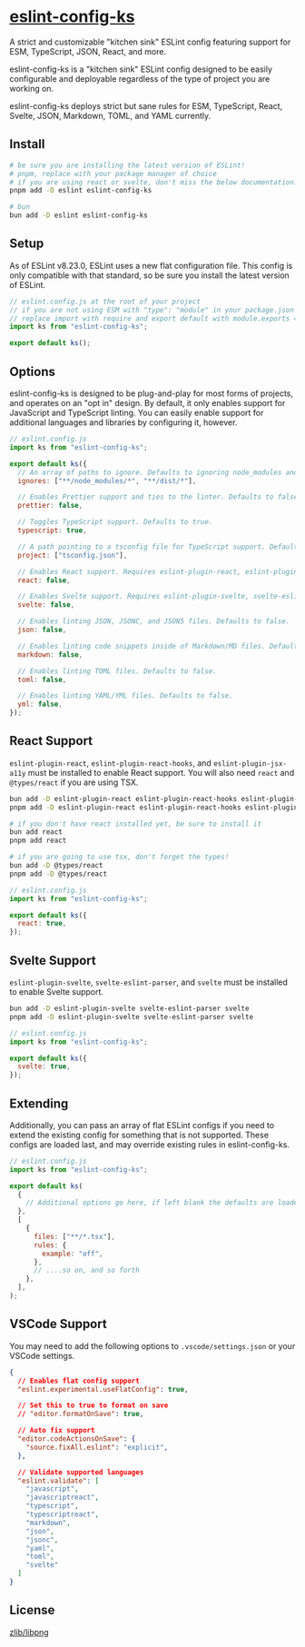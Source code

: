# [eslint-config-ks][package]

A strict and customizable "kitchen sink" ESLint config featuring support for ESM, TypeScript, JSON, React, and more.

eslint-config-ks is a "kitchen sink" ESLint config designed to be easily configurable and deployable regardless of the type of project you are working on.

eslint-config-ks deploys strict but sane rules for ESM, TypeScript, React, Svelte, JSON, Markdown, TOML, and YAML currently.

## Install

```sh
# be sure you are installing the latest version of ESLint!
# pnpm, replace with your package manager of choice
# if you are using react or svelte, don't miss the below documentation!
pnpm add -D eslint eslint-config-ks

# bun
bun add -D eslint eslint-config-ks
```

## Setup

As of ESLint v8.23.0, ESLint uses a new flat configuration file. This config is only compatible with that standard, so be sure you install the latest version of ESLint.

```js
// eslint.config.js at the root of your project
// if you are not using ESM with "type": "module" in your package.json
// replace import with require and export default with module.exports = ks();
import ks from "eslint-config-ks";

export default ks();
```

## Options

eslint-config-ks is designed to be plug-and-play for most forms of projects, and operates on an "opt in" design. By default, it only enables support for JavaScript and TypeScript linting. You can easily enable support for additional languages and libraries by configuring it, however.

```js
// eslint.config.js
import ks from "eslint-config-ks";

export default ks({
  // An array of paths to ignore. Defaults to ignoring node_modules and dist.
  ignores: ["**/node_modules/*", "**/dist/*"],

  // Enables Prettier support and ties to the linter. Defaults to false. You need to provide your own .prettierrc.
  prettier: false,

  // Toggles TypeScript support. Defaults to true.
  typescript: true,

  // A path pointing to a tsconfig file for TypeScript support. Defaults to true to enable default behavior.
  project: ["tsconfig.json"],

  // Enables React support. Requires eslint-plugin-react, eslint-plugin-react-hooks, and eslint-plugin-jsx-a11y to be installed. Defaults to false.
  react: false,

  // Enables Svelte support. Requires eslint-plugin-svelte, svelte-eslint-parser, and svelte to be installed. Defaults to false.
  svelte: false,

  // Enables linting JSON, JSONC, and JSON5 files. Defaults to false.
  json: false,

  // Enables linting code snippets inside of Markdown/MD files. Defaults to false.
  markdown: false,

  // Enables linting TOML files. Defaults to false.
  toml: false,

  // Enables linting YAML/YML files. Defaults to false.
  yml: false,
});
```

## React Support

`eslint-plugin-react`, `eslint-plugin-react-hooks`, and `eslint-plugin-jsx-a11y` must be installed to enable React support. You will also need `react` and `@types/react` if you are using TSX.

```sh
bun add -D eslint-plugin-react eslint-plugin-react-hooks eslint-plugin-jsx-a11y
pnpm add -D eslint-plugin-react eslint-plugin-react-hooks eslint-plugin-jsx-a11y

# if you don't have react installed yet, be sure to install it
bun add react
pnpm add react

# if you are going to use tsx, don't forget the types!
bun add -D @types/react
pnpm add -D @types/react
```

```js
// eslint.config.js
import ks from "eslint-config-ks";

export default ks({
  react: true,
});
```

## Svelte Support

`eslint-plugin-svelte`, `svelte-eslint-parser`, and `svelte` must be installed to enable Svelte support.

```sh
bun add -D eslint-plugin-svelte svelte-eslint-parser svelte
pnpm add -D eslint-plugin-svelte svelte-eslint-parser svelte
```

```js
// eslint.config.js
import ks from "eslint-config-ks";

export default ks({
  svelte: true,
});
```

## Extending

Additionally, you can pass an array of flat ESLint configs if you need to extend the existing config for something that is not supported. These configs are loaded last, and may override existing rules in eslint-config-ks.

```js
// eslint.config.js
import ks from "eslint-config-ks";

export default ks(
  {
    // Additional options go here, if left blank the defaults are loaded
  },
  [
    {
      files: ["**/*.tsx"],
      rules: {
        example: "off",
      },
      // ....so on, and so forth
    },
  ],
);
```

## VSCode Support

You may need to add the following options to `.vscode/settings.json` or your VSCode settings.

```JSON
{
  // Enables flat config support
  "eslint.experimental.useFlatConfig": true,

  // Set this to true to format on save
  // "editor.formatOnSave": true,

  // Auto fix support
  "editor.codeActionsOnSave": {
    "source.fixAll.eslint": "explicit",
  },

  // Validate supported languages
  "eslint.validate": [
    "javascript",
    "javascriptreact",
    "typescript",
    "typescriptreact",
    "markdown",
    "json",
    "jsonc",
    "yaml",
    "toml",
    "svelte"
  ]
}
```

## License

[zlib/libpng][license]

[package]: https://www.npmjs.com/package/eslint-config-ks "A link to eslint-config-ks on npmjs."
[license]: LICENSE.md "A link to the zlib/libpng license."
